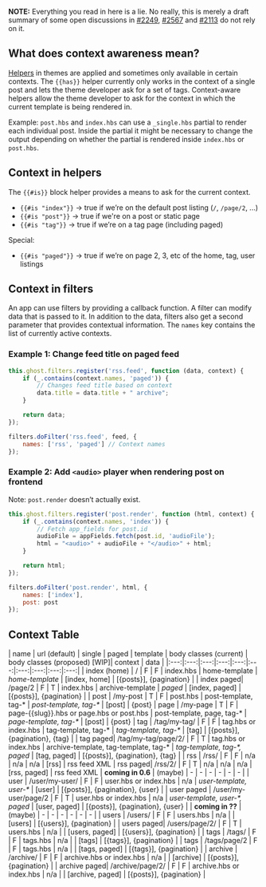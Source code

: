 **NOTE:** Everything you read in here is a lie. No really, this is merely a draft summary of some open discussions in [#2249](https://github.com/TryGhost/Ghost/issues/2249), [#2567](https://github.com/TryGhost/Ghost/issues/2567) and [#2113](https://github.com/TryGhost/Ghost/issues/2113) do not rely on it.

## What does context awareness mean?

[Helpers](http://docs.ghost.org/themes/#helpers) in themes are applied and sometimes only available in certain contexts. The `{{has}}` helper currently only works in the context of a single post and lets the theme developer ask for a set of tags. Context-aware helpers allow the theme developer to ask for the context in which the current template is being rendered in.

Example: `post.hbs` and `index.hbs` can use a `_single.hbs` partial to render each individual post. Inside the partial it might be necessary to change the output depending on whether the partial is rendered inside `index.hbs` or `post.hbs`. 

## Context in helpers

The `{{#is}}` block helper provides a means to ask for the current context. 
 
* `{{#is "index"}}` -> true if we’re on the default post listing (`/`, `/page/2`, ...)
* `{{#is "post"}}` -> true if we're on a post or static page
* `{{#is "tag"}}` -> true if we’re on a tag page (including paged)

Special:

* `{{#is "paged"}}` -> true if we’re on page 2, 3, etc of the home, tag, user listings


## Context in filters

An app can use filters by providing a callback function. A filter can modify data that is passed to it. In addition to the data, filters also get a second parameter that provides contextual information. The `names` key contains the list of currently active contexts.

### Example 1: Change feed title on paged feed

```javascript
this.ghost.filters.register('rss.feed', function (data, context) {
    if (_.contains(context.names, 'paged')) {
        // Changes feed title based on context
        data.title = data.title + " archive";
    }

    return data;
});
```

```javascript
filters.doFilter('rss.feed', feed, {
    names: ['rss', 'paged'] // Context names
});
```

### Example 2: Add `<audio>` player when rendering post on frontend 

Note: `post.render` doesn’t actually exist.

```javascript
this.ghost.filters.register('post.render', function (html, context) {
    if (_.contains(context.names, 'index')) {
        // Fetch app_fields for post.id
        audioFile = appFields.fetch(post.id, 'audioFile');
        html = "<audio>" + audioFile + "</audio>" + html;
    }

    return html;
});
```

```javascript
filters.doFilter('post.render', html, {
    names: ['index'],
    post: post
});
```

## Context Table

| name | url (default) | single | paged | template | body classes (current) | body classes (proposed) [WIP]| context | data |
|:---:|:---:|:---:|:---:|:---:|:---:|:---:|:---:|:---:|:---:|
| index (home) | / | F | F | index.hbs | home-template | _home-template_ | [index, home] | [{posts}], {pagination} |
| index paged| /page/2 | F | T | index.hbs | archive-template  | _paged_ | [index, paged] | [{posts}], {pagination} |
| post | /my-post | T | F | post.hbs | post-template, tag-* | _post-template, tag-*_ | [post] | {post}
| page | /my-page | T | F | page-{{slug}}.hbs or page.hbs or post.hbs | post-template, page, tag-* | _page-template, tag-*_ | [post] | {post}
| tag | /tag/my-tag/ | F | F | tag.hbs or index.hbs | tag-template, tag-* | _tag-template, tag-*_ | [tag] | [{posts}], {pagination}, {tag} |
| tag paged| /tag/my-tag/page/2/ | F | T | tag.hbs or index.hbs | archive-template, tag-template, tag-* | _tag-template, tag-*, paged_ | [tag, paged] | [{posts}], {pagination}, {tag} |
| rss | /rss/ | F | F | n/a | n/a | n/a | [rss] | rss feed XML
| rss paged| /rss/2/ | F | T | n/a | n/a | n/a | [rss, paged] | rss feed XML
| **coming in 0.6** | (maybe) | - | - | - | - | - | - |
| user | /user/my-user/ | F | F | user.hbs or index.hbs | n/a | _user-template, user-*_ | [user] | [{posts}], {pagination}, {user} |
| user paged | /user/my-user/page/2 | F | T | user.hbs or index.hbs | n/a | _user-template, user-*, paged_ | [user, paged] | [{posts}], {pagination}, {user} |
| **coming in ??** | (maybe) | - | - | - | - | - | - |
| users | /users/ | F | F | users.hbs | n/a | | [users] | [{users}], {pagination} |
| users paged| /users/page/2/ | F | T | users.hbs | n/a | | [users, paged] | [{users}], {pagination} |
| tags | /tags/ | F | F | tags.hbs | n/a | | [tags] | [{tags}], {pagination} |
| tags | /tags/page/2 | F | F | tags.hbs | n/a | | [tags, paged] | [{tags}], {pagination} |
| archive | /archive/ | F | F | archive.hbs or index.hbs | n/a | | [archive] | [{posts}], {pagination} |
| archive paged| /archive/page/2/ | F | F | archive.hbs or index.hbs | n/a | | [archive, paged] | [{posts}], {pagination} |
